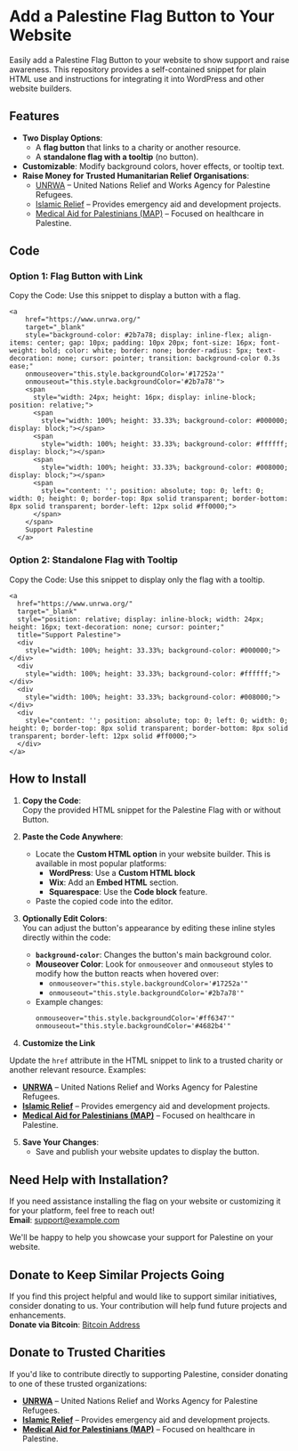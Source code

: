 # Add a Palestine Flag Button to Your Website
Easily add a Palestine Flag Button to your website to show support and raise awareness. This repository provides a self-contained snippet for plain HTML use and instructions for integrating it into WordPress and other website builders.


## Features  
- **Two Display Options**:  
  - A **flag button** that links to a charity or another resource.  
  - A **standalone flag with a tooltip** (no button).  
- **Customizable**: Modify background colors, hover effects, or tooltip text.  
- **Raise Money for Trusted Humanitarian Relief Organisations**:  
  - [UNRWA](https://www.unrwa.org/) – United Nations Relief and Works Agency for Palestine Refugees.  
  - [Islamic Relief](https://www.islamic-relief.org/) – Provides emergency aid and development projects.  
  - [Medical Aid for Palestinians (MAP)](https://www.map.org.uk/) – Focused on healthcare in Palestine.  

## Code
### **Option 1: Flag Button with Link**  
Copy the Code:
Use this snippet to display a button with a flag.
```
<a 
    href="https://www.unrwa.org/" 
    target="_blank" 
    style="background-color: #2b7a78; display: inline-flex; align-items: center; gap: 10px; padding: 10px 20px; font-size: 16px; font-weight: bold; color: white; border: none; border-radius: 5px; text-decoration: none; cursor: pointer; transition: background-color 0.3s ease;"
    onmouseover="this.style.backgroundColor='#17252a'" 
    onmouseout="this.style.backgroundColor='#2b7a78'">
    <span 
      style="width: 24px; height: 16px; display: inline-block; position: relative;">
      <span 
        style="width: 100%; height: 33.33%; background-color: #000000; display: block;"></span>
      <span 
        style="width: 100%; height: 33.33%; background-color: #ffffff; display: block;"></span>
      <span 
        style="width: 100%; height: 33.33%; background-color: #008000; display: block;"></span>
      <span 
        style="content: ''; position: absolute; top: 0; left: 0; width: 0; height: 0; border-top: 8px solid transparent; border-bottom: 8px solid transparent; border-left: 12px solid #ff0000;">
      </span>
    </span>
    Support Palestine
  </a>
```
### **Option 2: Standalone Flag with Tooltip**
Copy the Code:
Use this snippet to display only the flag with a tooltip.

```
<a 
  href="https://www.unrwa.org/" 
  target="_blank" 
  style="position: relative; display: inline-block; width: 24px; height: 16px; text-decoration: none; cursor: pointer;" 
  title="Support Palestine">
  <div 
    style="width: 100%; height: 33.33%; background-color: #000000;"></div>
  <div 
    style="width: 100%; height: 33.33%; background-color: #ffffff;"></div>
  <div 
    style="width: 100%; height: 33.33%; background-color: #008000;"></div>
  <div 
    style="content: ''; position: absolute; top: 0; left: 0; width: 0; height: 0; border-top: 8px solid transparent; border-bottom: 8px solid transparent; border-left: 12px solid #ff0000;">
  </div>
</a>
```

## How to Install  

1. **Copy the Code**:  
   Copy the provided HTML snippet for the Palestine Flag with or without Button.  

2. **Paste the Code Anywhere**:  
   - Locate the **Custom HTML option** in your website builder. This is available in most popular platforms:  
     - **WordPress**: Use a **Custom HTML block**  
     - **Wix**: Add an **Embed HTML** section.  
     - **Squarespace**: Use the **Code block** feature.  
   - Paste the copied code into the editor.  

3. **Optionally Edit Colors**:  
   You can adjust the button's appearance by editing these inline styles directly within the code:  
   - **`background-color`**: Changes the button's main background color.  
   - **Mouseover Color**: Look for `onmouseover` and `onmouseout` styles to modify how the button reacts when hovered over:  
     - `onmouseover="this.style.backgroundColor='#17252a'"`  
     - `onmouseout="this.style.backgroundColor='#2b7a78'"`  
   - Example changes:  
     ```html
     onmouseover="this.style.backgroundColor='#ff6347'" 
     onmouseout="this.style.backgroundColor='#4682b4'"
     ```

 4. **Customize the Link** 

Update the `href` attribute in the HTML snippet to link to a trusted charity or another relevant resource.
Examples:
- **[UNRWA](https://www.unrwa.org/)** – United Nations Relief and Works Agency for Palestine Refugees.  
- **[Islamic Relief](https://www.islamic-relief.org/)** – Provides emergency aid and development projects.  
- **[Medical Aid for Palestinians (MAP)](https://www.map.org.uk/)** – Focused on healthcare in Palestine.  

5. **Save Your Changes**:  
   - Save and publish your website updates to display the button.
  
## Need Help with Installation?  

If you need assistance installing the flag on your website or customizing it for your platform, feel free to reach out!  
**Email**: [support@example.com](mailto:support@example.com)  

We'll be happy to help you showcase your support for Palestine on your website.  


## Donate to Keep Similar Projects Going  

If you find this project helpful and would like to support similar initiatives, consider donating to us. Your contribution will help fund future projects and enhancements.  
**Donate via Bitcoin**: [Bitcoin Address](bitcoin:YOUR_BITCOIN_ADDRESS)

  
## Donate to Trusted Charities  

If you'd like to contribute directly to supporting Palestine, consider donating to one of these trusted organizations:  
- **[UNRWA](https://www.unrwa.org/)** – United Nations Relief and Works Agency for Palestine Refugees.  
- **[Islamic Relief](https://www.islamic-relief.org/)** – Provides emergency aid and development projects.  
- **[Medical Aid for Palestinians (MAP)](https://www.map.org.uk/)** – Focused on healthcare in Palestine.  
